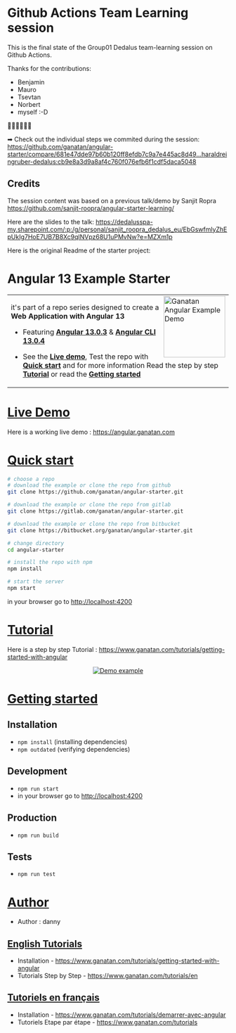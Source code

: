 # Github Actions Team Learning session

This is the final state of the Group01 Dedalus team-learning session on Github Actions.

Thanks for the contributions:
* Benjamin
* Mauro
* Tsevtan
* Norbert
* myself :-D

🎉🎉🎉🎉🎉🎉

➡ Check out the individual steps we commited during the session: https://github.com/ganatan/angular-starter/compare/681e47dde97b60b120ff8efdb7c9a7e445ac8d49...haraldreingruber-dedalus:cb9e8a3d9a8af4c760f076efb6f1cdf5daca5048


## Credits
The session content was based on a previous talk/demo by Sanjit Ropra
https://github.com/sanjit-roopra/angular-starter-learning/

Here are the slides to the talk:
https://dedalusspa-my.sharepoint.com/:p:/g/personal/sanjit_roopra_dedalus_eu/EbGswfmlyZhEpUkIg7HoE7UB7B8Xc9qlNVpz68U1uPMvNw?e=MZXm1p


Here is the original Readme of the starter project:



# Angular 13 Example Starter

<table>
<tr>
<td>
  <a href="https://www.ganatan.com/en">
    <img src="./img/ganatan-about-github.png" align="right"
    alt="Ganatan Angular Example Demo" width="140" height="140">
  </a>

it's part of a repo series designed to create a **Web Application with Angular 13**


* Featuring [**Angular 13.0.3**](https://github.com/angular/angular/releases) & [**Angular CLI 13.0.4**](https://github.com/angular/angular-cli/releases/)


* See the [**Live demo**](#live-demo), Test the repo with [**Quick start**](#quick-start) and for more information Read the step by step [**Tutorial**](#tutorial) or read the [**Getting started**](#getting-started)

</td>
</tr>
</table>

# [Live Demo](#live-demo)
Here is a working live demo :  https://angular.ganatan.com


# [Quick start](#quick-start)

```bash
# choose a repo
# download the example or clone the repo from github
git clone https://github.com/ganatan/angular-starter.git

# download the example or clone the repo from gitlab
git clone https://gitlab.com/ganatan/angular-starter.git

# download the example or clone the repo from bitbucket
git clone https://bitbucket.org/ganatan/angular-starter.git

# change directory
cd angular-starter

# install the repo with npm
npm install

# start the server
npm start

```
in your browser go to [http://localhost:4200](http://localhost:4200) 


# [Tutorial](#quick-start)

Here is a step by step Tutorial :  https://www.ganatan.com/tutorials/getting-started-with-angular

<p align="center">
  <a href="https://www.ganatan.com/tutorials/getting-started-with-angular">
    <img src="img/ganatan-angular-starter-github.png" alt="Demo example"/>
  </a>
</p>

# [Getting started](#getting-started)


## Installation
* `npm install` (installing dependencies)
* `npm outdated` (verifying dependencies)

## Development
* `npm run start`
* in your browser go to [http://localhost:4200](http://localhost:4200) 

## Production 
* `npm run build`

## Tests
* `npm run test`

# [Author](#author)
* Author  : danny

## [English Tutorials](#english-tutorials)
- Installation - https://www.ganatan.com/tutorials/getting-started-with-angular
- Tutorials Step by Step - https://www.ganatan.com/tutorials/en

## [Tutoriels en français](#french-tutorials)
- Installation - https://www.ganatan.com/tutorials/demarrer-avec-angular
- Tutoriels Etape par étape - https://www.ganatan.com/tutorials

